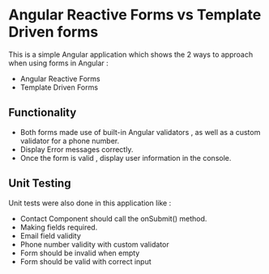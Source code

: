# Angular Reactive Forms vs Template Driven forms

This is a simple Angular application which shows the 2 ways to approach when using forms in Angular :

- Angular Reactive Forms
- Template Driven Forms

## Functionality

- Both forms made use of built-in Angular validators , as well as a custom validator for a phone number.
- Display Error messages correctly.
- Once the form is valid , display user information in the console.

## Unit Testing

Unit tests were also done in this application like :

- Contact Component should call the onSubmit() method.
- Making fields required.
- Email field validity
- Phone number validity with custom validator
- Form should be invalid when empty
- Form should be valid with correct input

